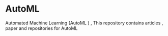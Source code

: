 # AutoML
Automated Machine Learning (AutoML ) , This repository contains  articles , paper and repositories for AutoML
